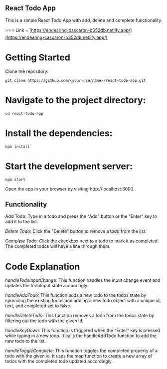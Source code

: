 ## React Todo App

This is a simple React Todo App with add, delete and complete functionality.

⭐️⭐️⭐️ Link = [https://endearing-cascaron-b352db.netlify.app/](https://endearing-cascaron-b352db.netlify.app/)

# Getting Started

Clone the repository:

`git clone https://github.com/<your-username>/react-todo-app.git`

# Navigate to the project directory:

`cd react-todo-app`

# Install the dependencies:

`npm install`

# Start the development server:

`npm start`

Open the app in your browser by visiting http://localhost:3000.

## Functionality

Add Todo: Type in a todo and press the "Add" button or the "Enter" key to add it to the list.

_Delete Todo:_ Click the "Delete" button to remove a todo from the list.

_Complete Todo:_ Click the checkbox next to a todo to mark it as completed. The completed todos will have a line through them.

# Code Explanation

_handleTodoInputChange:_ This function handles the input change event and updates the todoInput state accordingly.

_handleAddTodo:_ This function adds a new todo to the todos state by spreading the existing todos and adding a new todo object with a unique id, text, and completed set to false.

_handleDeleteTodo:_ This function removes a todo from the todos state by filtering out the todo with the given id.

_handleKeyDown:_ This function is triggered when the "Enter" key is pressed while typing in a new todo. It calls the handleAddTodo function to add the new todo to the list.

_handleToggleComplete:_ This function toggles the completed property of a todo with the given id. It uses the map function to create a new array of todos with the completed todo updated accordingly.
